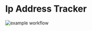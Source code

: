 # Ip Address Tracker

![example workflow](https://github.com/heba516/ip-address-tracker/actions/workflows/deploy.yml/badge.svg)
